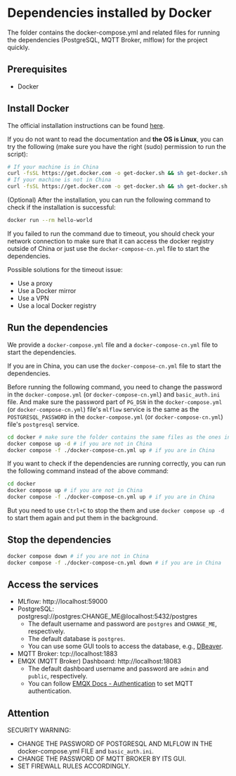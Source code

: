 # Dependencies installed by Docker

The folder contains the docker-compose.yml and related files for running the dependencies (PostgreSQL, MQTT Broker, mlflow) for the project quickly.

## Prerequisites

- Docker

## Install Docker

The official installation instructions can be found [here](https://docs.docker.com/get-started/get-docker/).

If you do not want to read the documentation and **the OS is Linux**, you can try the following (make sure you have the right (sudo) permission to run the script):
```bash
# If your machine is in China
curl -fsSL https://get.docker.com -o get-docker.sh && sh get-docker.sh --mirror Aliyun
# If your machine is not in China
curl -fsSL https://get.docker.com -o get-docker.sh && sh get-docker.sh
```

(Optional) After the installation, you can run the following command to check if the installation is successful:
```bash
docker run --rm hello-world
```

If you failed to run the command due to timeout, you should check your network connection to make sure that it can access the docker registry outside of China or just use the `docker-compose-cn.yml` file to start the dependencies.

Possible solutions for the timeout issue:
- Use a proxy
- Use a Docker mirror
- Use a VPN
- Use a local Docker registry

## Run the dependencies

We provide a `docker-compose.yml` file and a `docker-compose-cn.yml` file to start the dependencies.

If you are in China, you can use the `docker-compose-cn.yml` file to start the dependencies.

Before running the following command, you need to change the password in the `docker-compose.yml` (or `docker-compose-cn.yml`) and `basic_auth.ini` file.
And make sure the password part of `PG_DSN` in the `docker-compose.yml` (or `docker-compose-cn.yml`) file's `mlflow` service is the same as the `POSTGRESQL_PASSWORD` in the `docker-compose.yml` (or `docker-compose-cn.yml`) file's `postgresql` service.

```bash
cd docker # make sure the folder contains the same files as the ones in the repo
docker compose up -d # if you are not in China
docker compose -f ./docker-compose-cn.yml up # if you are in China
```

If you want to check if the dependencies are running correctly, you can run the following command instead of the above command:
```bash
cd docker
docker compose up # if you are not in China
docker compose -f ./docker-compose-cn.yml up # if you are in China
```
But you need to use `Ctrl+C` to stop the them and use `docker compose up -d` to start them again and put them in the background.

## Stop the dependencies

```bash
docker compose down # if you are not in China
docker compose -f ./docker-compose-cn.yml down # if you are in China
```

## Access the services

- MLflow: http://localhost:59000
- PostgreSQL: postgresql://postgres:CHANGE_ME@localhost:5432/postgres
  - The default username and password are `postgres` and `CHANGE_ME`, respectively.
  - The default database is `postgres`.
  - You can use some GUI tools to access the database, e.g., [DBeaver](https://dbeaver.io/).
- MQTT Broker: tcp://localhost:1883
- EMQX (MQTT Broker) Dashboard: http://localhost:18083
  - The default dashboard username and password are `admin` and `public`, respectively.
  - You can follow [EMQX Docs - Authentication](https://docs.emqx.com/en/emqx/latest/dashboard/authn.html) to set MQTT authentication.

## Attention

SECURITY WARNING:
- CHANGE THE PASSWORD OF POSTGRESQL AND MLFLOW IN THE docker-compose.yml FILE and `basic_auth.ini`.
- CHANGE THE PASSWORD OF MQTT BROKER BY ITS GUI.
- SET FIREWALL RULES ACCORDINGLY.
